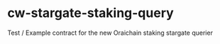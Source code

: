 # cw-stargate-staking-query

Test / Example contract for the new Oraichain staking stargate querier
